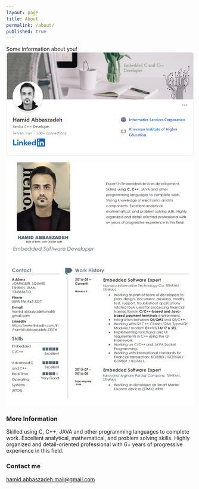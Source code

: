 ```yaml
---
layout: page
title: About
permalink: /about/
published: true
---
```


Some information about you!
![](https://raw.githubusercontent.com/hamid-abbaszadeh/hamid-abbaszadeh.github.io/master/images/mylinkedin.png)

![Benjamin Bannekat](https://raw.githubusercontent.com/hamid-abbaszadeh/hamid-abbaszadeh.github.io/master/images/cv.jpg)

### More Information

Skilled using C, C++, JAVA and other programming languages to complete work. Excellent analytical, mathematical, and problem solving skills. Highly organized and detail-oriented professional with 6+ years of progressive experience in this field.

### Contact me

[hamid.abbaszadeh.mail@gmail.com](mailto:hamid.abbaszadeh.mail@gmail.com)
